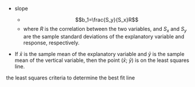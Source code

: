 * slope 
	* $$b_1=\frac{S_y}{S_x}R$$
	* where $R$ is the correlation between the two variables, and $S_x$ and $S_y$ are the sample standard deviations of the explanatory variable and response, respectively.
	
* If $\bar{x}$ is the sample mean of the explanatory variable and $\bar{y}$ is the sample mean of the vertical variable, then the point ($\bar{x}$; $\bar{y}$) is on the least squares line.

the least squares criteria to determine the best fit line